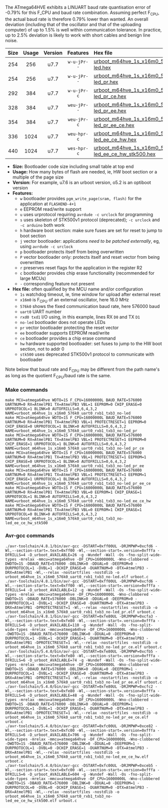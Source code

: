 The ATmega64HVE exhibits a LINUART baud rate quantisation error of -0.79% for this F_CPU and baud rate combination. Assuming perfect F<sub>CPU</sub>, the actual baud rate is therefore 0.79% lower than wanted. An overall deviation (including that of the oscillator and that of the uploading computer) of up to 1.5% is well within communication tolerance. In practice, up to 2.5% deviation is likely to work with short cables and benign line noise.

|Size|Usage|Version|Features|Hex file|
|:-:|:-:|:-:|:-:|:--|
|254|256|u7.7|`w-u-jPr--`|[urboot_m64hve_1s_x16m0_576k0_uart0_rxb1_txb3_no-led.hex](https://raw.githubusercontent.com/stefanrueger/urboot.hex/main/mcus/atmega64hve/watchdog_1_s/external_oscillator/16m000000_hz/+576k0_baud/uart0_rxb1_txb3/no-led/urboot_m64hve_1s_x16m0_576k0_uart0_rxb1_txb3_no-led.hex)|
|254|256|u7.7|`w-u-jPr--`|[urboot_m64hve_1s_x16m0_576k0_uart0_rxb1_txb3_no-led_pr.hex](https://raw.githubusercontent.com/stefanrueger/urboot.hex/main/mcus/atmega64hve/watchdog_1_s/external_oscillator/16m000000_hz/+576k0_baud/uart0_rxb1_txb3/no-led/urboot_m64hve_1s_x16m0_576k0_uart0_rxb1_txb3_no-led_pr.hex)|
|292|384|u7.7|`w-u-jPr-c`|[urboot_m64hve_1s_x16m0_576k0_uart0_rxb1_txb3_no-led_pr_ce.hex](https://raw.githubusercontent.com/stefanrueger/urboot.hex/main/mcus/atmega64hve/watchdog_1_s/external_oscillator/16m000000_hz/+576k0_baud/uart0_rxb1_txb3/no-led/urboot_m64hve_1s_x16m0_576k0_uart0_rxb1_txb3_no-led_pr_ce.hex)|
|328|384|u7.7|`weu-jPr--`|[urboot_m64hve_1s_x16m0_576k0_uart0_rxb1_txb3_no-led_pr_ee.hex](https://raw.githubusercontent.com/stefanrueger/urboot.hex/main/mcus/atmega64hve/watchdog_1_s/external_oscillator/16m000000_hz/+576k0_baud/uart0_rxb1_txb3/no-led/urboot_m64hve_1s_x16m0_576k0_uart0_rxb1_txb3_no-led_pr_ee.hex)|
|354|384|u7.7|`weu-jPr-c`|[urboot_m64hve_1s_x16m0_576k0_uart0_rxb1_txb3_no-led_pr_ee_ce.hex](https://raw.githubusercontent.com/stefanrueger/urboot.hex/main/mcus/atmega64hve/watchdog_1_s/external_oscillator/16m000000_hz/+576k0_baud/uart0_rxb1_txb3/no-led/urboot_m64hve_1s_x16m0_576k0_uart0_rxb1_txb3_no-led_pr_ee_ce.hex)|
|336|1024|u7.7|`weu-hpr-c`|[urboot_m64hve_1s_x16m0_576k0_uart0_rxb1_txb3_no-led_ee_ce_hw.hex](https://raw.githubusercontent.com/stefanrueger/urboot.hex/main/mcus/atmega64hve/watchdog_1_s/external_oscillator/16m000000_hz/+576k0_baud/uart0_rxb1_txb3/no-led/urboot_m64hve_1s_x16m0_576k0_uart0_rxb1_txb3_no-led_ee_ce_hw.hex)|
|440|1024|u7.7|`wes-hpr-c`|[urboot_m64hve_1s_x16m0_576k0_uart0_rxb1_txb3_no-led_ee_ce_hw_stk500.hex](https://raw.githubusercontent.com/stefanrueger/urboot.hex/main/mcus/atmega64hve/watchdog_1_s/external_oscillator/16m000000_hz/+576k0_baud/uart0_rxb1_txb3/no-led/urboot_m64hve_1s_x16m0_576k0_uart0_rxb1_txb3_no-led_ee_ce_hw_stk500.hex)|

- **Size:** Bootloader code size including small table at top end
- **Usage:** How many bytes of flash are needed, ie, HW boot section or a multiple of the page size
- **Version:** For example, u7.6 is an urboot version, o5.2 is an optiboot version
- **Features:**
  + `w` bootloader provides `pgm_write_page(sram, flash)` for the application at `FLASHEND-4+1`
  + `e` EEPROM read/write support
  + `u` uses urprotocol requiring `avrdude -c urclock` for programming
  + `s` uses skeleton of STK500v1 protocol (deprecated); `-c urclock` and `-c arduino` both work
  + `h` hardware boot section: make sure fuses are set for reset to jump to boot section
  + `j` vector bootloader: applications *need to be patched externally*, eg, using `avrdude -c urclock`
  + `p` bootloader protects itself from being overwritten
  + `P` vector bootloader only: protects itself and reset vector from being overwritten
  + `r` preserves reset flags for the application in the register R2
  + `c` bootloader provides chip erase functionality (recommended for large MCUs)
  + `-` corresponding feature not present
- **Hex file:** often qualified by the MCU name and/or configuration
  + `1s` watchdog timeout, ie, time window for upload after external reset
  + `x16m0` is F<sub>CPU</sub> of an external oscillator, here 16.0 MHz
  + `576k0` shows the fixed communication baud rate, here 576000 baud
  + `uart0` UART number
  + `rxd0 txd1` I/O using, in this example, lines RX `D0` and TX `D1`
  + `no-led` bootloader does not operate LEDs
  + `pr` vector bootloader protecting the reset vector
  + `ee` bootloader supports EEPROM read/write
  + `ce` bootloader provides a chip erase command
  + `hw` hardware supported bootloader: set fuses to jump to the HW boot section, not to addr 0
  + `stk500` uses deprecated STK500v1 protocol to communicate with bootloader


Note below that baud rate and F<sub>CPU</sub> may be different from the path name's as long as the quotient F<sub>CPU</sub>/baud rate is the same.

### Make commands
```
make MCU=atmega64hve WDTO=1S F_CPU=16000000L BAUD_RATE=576000 UARTNUM=0 RX=AtmelPB1 TX=AtmelPB3 VBL=1 EEPROM=0 CHIP_ERASE=0 URPROTOCOL=1 BLINK=0 AUTOFRILLS=0,6,4,3,2 NAME=urboot_m64hve_1s_x16m0_576k0_uart0_rxb1_txb3_no-led
make MCU=atmega64hve WDTO=1S F_CPU=16000000L BAUD_RATE=576000 UARTNUM=0 RX=AtmelPB1 TX=AtmelPB3 VBL=1 PROTECTRESET=1 EEPROM=0 CHIP_ERASE=0 URPROTOCOL=1 BLINK=0 AUTOFRILLS=0,6,4,3,2 NAME=urboot_m64hve_1s_x16m0_576k0_uart0_rxb1_txb3_no-led_pr
make MCU=atmega64hve WDTO=1S F_CPU=16000000L BAUD_RATE=576000 UARTNUM=0 RX=AtmelPB1 TX=AtmelPB3 VBL=1 PROTECTRESET=1 EEPROM=0 CHIP_ERASE=1 URPROTOCOL=1 BLINK=0 AUTOFRILLS=0,6,4,3,2 NAME=urboot_m64hve_1s_x16m0_576k0_uart0_rxb1_txb3_no-led_pr_ce
make MCU=atmega64hve WDTO=1S F_CPU=16000000L BAUD_RATE=576000 UARTNUM=0 RX=AtmelPB1 TX=AtmelPB3 VBL=1 PROTECTRESET=1 EEPROM=1 CHIP_ERASE=0 URPROTOCOL=1 BLINK=0 AUTOFRILLS=0,6,4,3,2 NAME=urboot_m64hve_1s_x16m0_576k0_uart0_rxb1_txb3_no-led_pr_ee
make MCU=atmega64hve WDTO=1S F_CPU=16000000L BAUD_RATE=576000 UARTNUM=0 RX=AtmelPB1 TX=AtmelPB3 VBL=1 PROTECTRESET=1 EEPROM=1 CHIP_ERASE=1 URPROTOCOL=1 BLINK=0 AUTOFRILLS=0,6,4,3,2 NAME=urboot_m64hve_1s_x16m0_576k0_uart0_rxb1_txb3_no-led_pr_ee_ce
make MCU=atmega64hve WDTO=1S F_CPU=16000000L BAUD_RATE=576000 UARTNUM=0 RX=AtmelPB1 TX=AtmelPB3 VBL=0 EEPROM=1 CHIP_ERASE=1 URPROTOCOL=1 BLINK=0 AUTOFRILLS=0,6,4,3,2 NAME=urboot_m64hve_1s_x16m0_576k0_uart0_rxb1_txb3_no-led_ee_ce_hw
make MCU=atmega64hve WDTO=1S F_CPU=16000000L BAUD_RATE=576000 UARTNUM=0 RX=AtmelPB1 TX=AtmelPB3 VBL=0 EEPROM=1 CHIP_ERASE=1 URPROTOCOL=0 BLINK=0 AUTOFRILLS=0,6,4,3,2 NAME=urboot_m64hve_1s_x16m0_576k0_uart0_rxb1_txb3_no-led_ee_ce_hw_stk500
```

### Avr-gcc commands
```
./avr-toolchain/4.8.1/bin/avr-gcc -DSTART=0xff00UL -DRJMPWP=0xcfd6 -Wl,--section-start=.text=0xff00 -Wl,--section-start=.version=0xfffa -DFRILLS=4 -D_urboot_AVAILABLE=26 -g -Wundef -Wall -Os -fno-split-wide-types -mrelax -mmcu=atmega64hve -DF_CPU=16000000L -Wno-clobbered -DWDTO=1S -DBAUD_RATE=576000 -DBLINK=0 -DDUAL=0 -DEEPROM=0 -DURPROTOCOL=1 -DVBL=1 -DCHIP_ERASE=0 -DUARTNUM=0 -DTX=AtmelPB3 -DRX=AtmelPB1 -Wl,--relax -nostartfiles -nostdlib -o urboot_m64hve_1s_x16m0_576k0_uart0_rxb1_txb3_no-led.elf urboot.c
./avr-toolchain/4.8.1/bin/avr-gcc -DSTART=0xff00UL -DRJMPWP=0xcfd6 -Wl,--section-start=.text=0xff00 -Wl,--section-start=.version=0xfffa -DFRILLS=4 -D_urboot_AVAILABLE=12 -g -Wundef -Wall -Os -fno-split-wide-types -mrelax -mmcu=atmega64hve -DF_CPU=16000000L -Wno-clobbered -DWDTO=1S -DBAUD_RATE=576000 -DBLINK=0 -DDUAL=0 -DEEPROM=0 -DURPROTOCOL=1 -DVBL=1 -DCHIP_ERASE=0 -DUARTNUM=0 -DTX=AtmelPB3 -DRX=AtmelPB1 -DPROTECTRESET=1 -Wl,--relax -nostartfiles -nostdlib -o urboot_m64hve_1s_x16m0_576k0_uart0_rxb1_txb3_no-led_pr.elf urboot.c
./avr-toolchain/4.8.1/bin/avr-gcc -DSTART=0xfe80UL -DRJMPWP=0xcfa3 -Wl,--section-start=.text=0xfe80 -Wl,--section-start=.version=0xfffa -DFRILLS=6 -D_urboot_AVAILABLE=110 -g -Wundef -Wall -Os -fno-split-wide-types -mrelax -mmcu=atmega64hve -DF_CPU=16000000L -Wno-clobbered -DWDTO=1S -DBAUD_RATE=576000 -DBLINK=0 -DDUAL=0 -DEEPROM=0 -DURPROTOCOL=1 -DVBL=1 -DCHIP_ERASE=1 -DUARTNUM=0 -DTX=AtmelPB3 -DRX=AtmelPB1 -DPROTECTRESET=1 -Wl,--relax -nostartfiles -nostdlib -o urboot_m64hve_1s_x16m0_576k0_uart0_rxb1_txb3_no-led_pr_ce.elf urboot.c
./avr-toolchain/5.4.0/bin/avr-gcc -DSTART=0xfe80UL -DRJMPWP=0xcfb5 -Wl,--section-start=.text=0xfe80 -Wl,--section-start=.version=0xfffa -DFRILLS=6 -D_urboot_AVAILABLE=74 -g -Wundef -Wall -Os -fno-split-wide-types -mrelax -mmcu=atmega64hve -DF_CPU=16000000L -Wno-clobbered -DWDTO=1S -DBAUD_RATE=576000 -DBLINK=0 -DDUAL=0 -DEEPROM=1 -DURPROTOCOL=1 -DVBL=1 -DCHIP_ERASE=0 -DUARTNUM=0 -DTX=AtmelPB3 -DRX=AtmelPB1 -DPROTECTRESET=1 -Wl,--relax -nostartfiles -nostdlib -o urboot_m64hve_1s_x16m0_576k0_uart0_rxb1_txb3_no-led_pr_ee.elf urboot.c
./avr-toolchain/5.4.0/bin/avr-gcc -DSTART=0xfe80UL -DRJMPWP=0xcfc2 -Wl,--section-start=.text=0xfe80 -Wl,--section-start=.version=0xfffa -DFRILLS=6 -D_urboot_AVAILABLE=48 -g -Wundef -Wall -Os -fno-split-wide-types -mrelax -mmcu=atmega64hve -DF_CPU=16000000L -Wno-clobbered -DWDTO=1S -DBAUD_RATE=576000 -DBLINK=0 -DDUAL=0 -DEEPROM=1 -DURPROTOCOL=1 -DVBL=1 -DCHIP_ERASE=1 -DUARTNUM=0 -DTX=AtmelPB3 -DRX=AtmelPB1 -DPROTECTRESET=1 -Wl,--relax -nostartfiles -nostdlib -o urboot_m64hve_1s_x16m0_576k0_uart0_rxb1_txb3_no-led_pr_ee_ce.elf urboot.c
./avr-toolchain/5.4.0/bin/avr-gcc -DSTART=0xfc00UL -DRJMPWP=0xce82 -Wl,--section-start=.text=0xfc00 -Wl,--section-start=.version=0xfffa -DFRILLS=6 -D_urboot_AVAILABLE=706 -g -Wundef -Wall -Os -fno-split-wide-types -mrelax -mmcu=atmega64hve -DF_CPU=16000000L -Wno-clobbered -DWDTO=1S -DBAUD_RATE=576000 -DBLINK=0 -DDUAL=0 -DEEPROM=1 -DURPROTOCOL=1 -DVBL=0 -DCHIP_ERASE=1 -DUARTNUM=0 -DTX=AtmelPB3 -DRX=AtmelPB1 -Wl,--relax -nostartfiles -nostdlib -o urboot_m64hve_1s_x16m0_576k0_uart0_rxb1_txb3_no-led_ee_ce_hw.elf urboot.c
./avr-toolchain/5.4.0/bin/avr-gcc -DSTART=0xfc00UL -DRJMPWP=0xceb5 -Wl,--section-start=.text=0xfc00 -Wl,--section-start=.version=0xfffa -DFRILLS=6 -D_urboot_AVAILABLE=604 -g -Wundef -Wall -Os -fno-split-wide-types -mrelax -mmcu=atmega64hve -DF_CPU=16000000L -Wno-clobbered -DWDTO=1S -DBAUD_RATE=576000 -DBLINK=0 -DDUAL=0 -DEEPROM=1 -DURPROTOCOL=0 -DVBL=0 -DCHIP_ERASE=1 -DUARTNUM=0 -DTX=AtmelPB3 -DRX=AtmelPB1 -Wl,--relax -nostartfiles -nostdlib -o urboot_m64hve_1s_x16m0_576k0_uart0_rxb1_txb3_no-led_ee_ce_hw_stk500.elf urboot.c
```

